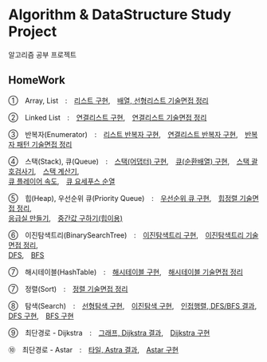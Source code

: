 # Algorithm & DataStructure Study Project
알고리즘 공부 프로젝트

## HomeWork
①　Array, List　:　[리스트 구현](https://github.com/dongyoonq/Algorithm/blob/master/Algorithm/Algorithm/Array%2CList/MyType/MyList.cs),　[배열, 선형리스트 기술면접 정리](https://github.com/dongyoonq/Algorithm/blob/master/%EC%95%8C%EA%B3%A0%EB%A6%AC%EC%A6%98%20%EA%B8%B0%EC%88%A0%EB%A9%B4%EC%A0%91/1.%20%EB%B0%B0%EC%97%B4%20vs%20%EC%84%A0%ED%98%95%EB%A6%AC%EC%8A%A4%ED%8A%B8.pdf)

②　Linked List　:　[연결리스트 구현](https://github.com/dongyoonq/Algorithm/blob/master/Algorithm/Array%2CList/MyType/MyList.cs),　[연결리스트 기술면접 정리](https://github.com/dongyoonq/Algorithm/blob/master/%EC%95%8C%EA%B3%A0%EB%A6%AC%EC%A6%98%20%EA%B8%B0%EC%88%A0%EB%A9%B4%EC%A0%91/2.%20%EC%97%B0%EA%B2%B0%EB%A6%AC%EC%8A%A4%ED%8A%B8(LinkedList)%2C%20%EB%B0%B0%EC%97%B4%EA%B3%BC%20%EC%B0%A8%EC%9D%B4%EC%A0%90.pdf)

③　반복자(Enumerator)　:　[리스트 반복자 구현](https://github.com/dongyoonq/Algorithm/blob/master/Algorithm/Array%2CList/MyType/MyList.cs),　[연결리스트 반복자 구현](https://github.com/dongyoonq/Algorithm/blob/master/Algorithm/Array%2CList/MyType/MyLinkedList.cs),　[반복자 패턴 기술면접 정리](https://github.com/dongyoonq/Algorithm/blob/master/%EC%95%8C%EA%B3%A0%EB%A6%AC%EC%A6%98%20%EA%B8%B0%EC%88%A0%EB%A9%B4%EC%A0%91/3.%20%EB%B0%98%EB%B3%B5%EC%9E%90%20%ED%8C%A8%ED%84%B4(Iterator%20Pattern)%2C%20(%2B%EC%BD%94%EB%A3%A8%ED%8B%B4).pdf)

④　스택(Stack), 큐(Queue)　:　[스택(어댑터) 구현](https://github.com/dongyoonq/Algorithm/blob/master/Algorithm/Stack%2C%20Queue/MyType/AdapterStack.cs),　[큐(순환배열) 구현](https://github.com/dongyoonq/Algorithm/blob/master/Algorithm/Stack%2C%20Queue/MyType/MyQueue.cs),　[스택 괄호검사기](https://github.com/dongyoonq/Algorithm/blob/master/Algorithm/Stack%2C%20Queue/Homework/BracketCheck.cs),　[스택 계산기](https://github.com/dongyoonq/Algorithm/blob/master/Algorithm/Stack%2C%20Queue/Homework/StackCalculator.cs),　<BR>[큐 플레이어 속도](https://github.com/dongyoonq/Algorithm/blob/master/Algorithm/Stack%2C%20Queue/Homework/PlayerQueue/playerQueue.cs),　[큐 요세푸스 순열](https://github.com/dongyoonq/Algorithm/blob/master/Algorithm/Stack%2C%20Queue/Homework/JosephusPermutation.cs)

⑤　힙(Heap), 우선순위 큐(Priority Queue)　:　[우선순위 큐 구현](https://github.com/dongyoonq/Algorithm/blob/master/Algorithm/Stack%2C%20Queue/MyType/MyPriorityQueue.cs),　[힙정렬 기술면접 정리](https://github.com/dongyoonq/Algorithm/blob/master/%EC%95%8C%EA%B3%A0%EB%A6%AC%EC%A6%98%20%EA%B8%B0%EC%88%A0%EB%A9%B4%EC%A0%91/4.%20%ED%9E%99%EC%A0%95%EB%A0%AC(%ED%9E%99%2C%20%EC%B6%94%EA%B0%80%2C%20%EC%82%AD%EC%A0%9C%2C%20%EC%99%84%EC%A0%84%EC%9D%B4%EC%A7%84%ED%8A%B8%EB%A6%AC%20%EB%B0%B0%EC%97%B4%ED%91%9C%ED%98%84).pdf),　<BR>[응급실 만들기](https://github.com/dongyoonq/Algorithm/blob/master/Algorithm/Stack%2C%20Queue/Homework/Emergency.cs),　[중간값 구하기(힙이용)](https://github.com/dongyoonq/Algorithm/blob/master/Algorithm/Stack%2C%20Queue/Homework/FindMiddleNumber.cs)

⑥　이진탐색트리(BinarySearchTree)　:　[이진탐색트리 구현](https://github.com/dongyoonq/Algorithm/blob/master/Algorithm/Tree/MyType/BST.cs),　[이진탐색트리 기술면접 정리](https://github.com/dongyoonq/Algorithm/blob/master/%EC%95%8C%EA%B3%A0%EB%A6%AC%EC%A6%98%20%EA%B8%B0%EC%88%A0%EB%A9%B4%EC%A0%91/5.%20%EC%9D%B4%EC%A7%84%ED%83%90%EC%83%89%ED%8A%B8%EB%A6%AC(BinarySearchTree).pdf),　<BR>[DFS](https://github.com/dongyoonq/Algorithm/blob/master/Algorithm/Tree/Traversal/DFS.cs),　[BFS](https://github.com/dongyoonq/Algorithm/blob/master/Algorithm/Tree/Traversal/BFS.cs)

⑦　해시테이블(HashTable)　:　[해시테이블 구현](https://github.com/dongyoonq/Algorithm/blob/master/Algorithm/HashTable/MyType/MyDictionary.cs),　[해시테이블 기술면접 정리](https://github.com/dongyoonq/Algorithm/blob/master/%EC%95%8C%EA%B3%A0%EB%A6%AC%EC%A6%98%20%EA%B8%B0%EC%88%A0%EB%A9%B4%EC%A0%91/6.%20%ED%95%B4%EC%8B%9C%ED%85%8C%EC%9D%B4%EB%B8%94(HashTable).pdf)

⑦　정렬(Sort)　:　[정렬 기술면접 정리](https://github.com/dongyoonq/Algorithm/blob/master/%EC%95%8C%EA%B3%A0%EB%A6%AC%EC%A6%98%20%EA%B8%B0%EC%88%A0%EB%A9%B4%EC%A0%91/7.%20%EC%A0%95%EB%A0%AC(Sort).pdf)

⑧　탐색(Search)　:　[선형탐색 구현](https://github.com/dongyoonq/Algorithm/blob/master/Algorithm/Algorithm/Search/MySearching/SequentialSearch.cs),　[이진탐색 구현](https://github.com/dongyoonq/Algorithm/blob/master/Algorithm/Algorithm/Search/MySearching/BinarySearch.cs),　[인접행렬, DFS/BFS 결과](https://github.com/dongyoonq/Algorithm/tree/master/SubFile/DFS%2CBFS%20%EA%B2%B0%EA%B3%BC),　[DFS 구현](https://github.com/dongyoonq/Algorithm/blob/master/Algorithm/Algorithm/Search/MySearching/DFS.cs),　[BFS 구현](https://github.com/dongyoonq/Algorithm/blob/master/Algorithm/Algorithm/Search/MySearching/BFS.cs)

⑨　최단경로 - Dijkstra　:　[그래프, Dijkstra 결과](https://github.com/dongyoonq/Algorithm/tree/master/SubFile/Dijkstra%20%EA%B2%B0%EA%B3%BC),　[Dijkstra 구현](https://github.com/dongyoonq/Algorithm/blob/master/Algorithm/Algorithm/Search/ShortestPathAlgorithm/Dijkstra.cs)

⑩　최단경로 - Astar　:　[타일, Astra 결과](https://github.com/dongyoonq/Algorithm/tree/master/SubFile/Astar%20%EA%B2%B0%EA%B3%BC),　[Astar 구현](https://github.com/dongyoonq/Algorithm/blob/master/Algorithm/Algorithm/ShortestPathAlgorithm/AStar.cs)
